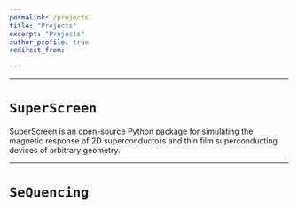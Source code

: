 ```yaml
---
permalink: /projects
title: "Projects"
excerpt: "Projects"
author_profile: true
redirect_from: 

---
```


-----------------------

# `SuperScreen`

[SuperScreen](https://github.com/loganbvh/superscreen) is an open-source Python package for simulating the magnetic response of 2D superconductors and thin film superconducting devices of arbitrary geometry.

-------------

# `SeQuencing`